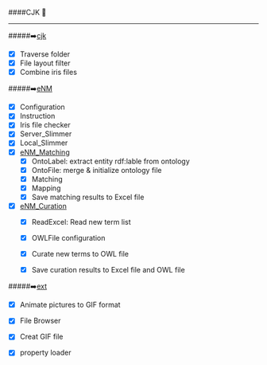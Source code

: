 ####CJK :speech_balloon:

--------
#####:arrow_right:[cjk](https://github.com/JKChang2015/CJK/tree/master/src/main/java/com/github/cjk)
- [x] Traverse folder 
- [x] File layout filter 
- [x] Combine iris files

#####:arrow_right:[eNM](https://github.com/JKChang2015/CJK/tree/master/src/main/java/com/github/eNM)
- [x] Configuration
- [x] Instruction
- [x] Iris file checker
- [x] Server_Slimmer
- [x] Local_Slimmer
- [x] [eNM_Matching](https://github.com/JKChang2015/CJK/tree/master/CJK/src/main/java/eNM/Matching)
  - [x] OntoLabel: extract entity rdf:lable from ontology
  - [x] OntoFile: merge & initialize ontology file
  - [x] Matching
  - [x] Mapping
  - [x] Save matching results to Excel file
  
- [x] [eNM_Curation](https://github.com/JKChang2015/CJK/tree/master/CJK/src/main/java/eNM/ExcelToOWL)
  - [x] ReadExcel: Read new term list
  - [x] OWLFile configuration
  - [x] Curate new terms to OWL file
  - [x] Save curation results to Excel file and OWL file
  
 
#####:arrow_right:[ext](https://github.com/JKChang2015/CJK/tree/master/CJK/src/main/java/ext)
- [x] Animate pictures to GIF format
- [x] File Browser
- [x] Creat GIF file
- [x] property loader

